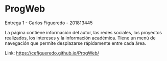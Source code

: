 # ProgWeb
Entrega 1 - Carlos Figueredo - 201813445 

La página contiene información del autor, las redes sociales, los proyectos realizados, los intereses y la información académica.
Tiene un menú de navegación que permite desplazarse rápidamente entre cada área.

Link: https://cefigueredo.github.io/ProgWeb/
